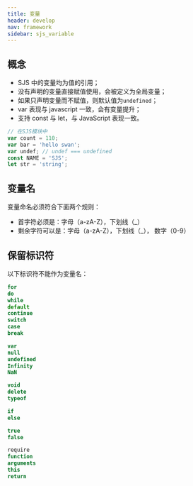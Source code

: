 ```yaml
---
title: 变量
header: develop
nav: framework
sidebar: sjs_variable
---
```


## 概念

- SJS 中的变量均为值的引用；
- 没有声明的变量直接赋值使用，会被定义为全局变量；
- 如果只声明变量而不赋值，则默认值为`undefined`；
- var 表现与 javascript 一致，会有变量提升；
- 支持 const 与 let，与 JavaScript 表现一致。

```js
// 在SJS模块中
var count = 110;
var bar = 'hello swan';
var undef; // undef === undefined
const NAME = 'SJS';
let str = 'string';
```

## 变量名
变量命名必须符合下面两个规则：

- 首字符必须是：字母（a-zA-Z），下划线（_）
- 剩余字符可以是：字母（a-zA-Z），下划线（_）， 数字（0-9）

## 保留标识符
以下标识符不能作为变量名：

```js
for
do
while
default
continue
switch
case
break

var
null
undefined
Infinity
NaN

void
delete
typeof

if
else

true
false

require
function
arguments
this
return
```